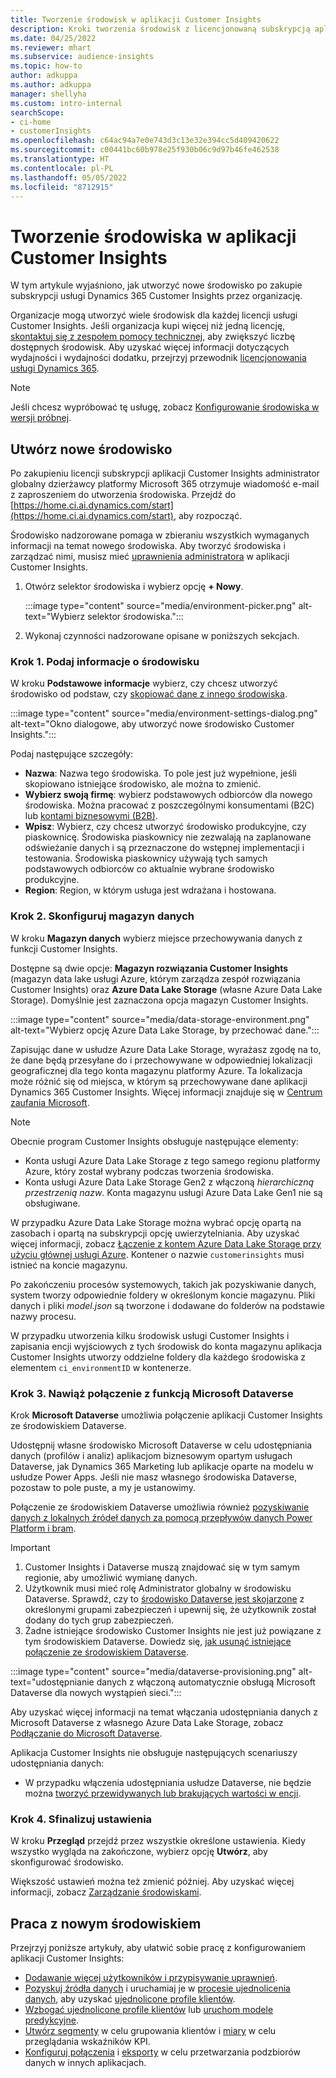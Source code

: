 ```yaml
---
title: Tworzenie środowisk w aplikacji Customer Insights
description: Kroki tworzenia środowisk z licencjonowaną subskrypcją aplikacji Dynamics 365 Customer Insights.
ms.date: 04/25/2022
ms.reviewer: mhart
ms.subservice: audience-insights
ms.topic: how-to
author: adkuppa
ms.author: adkuppa
manager: shellyha
ms.custom: intro-internal
searchScope:
- ci-home
- customerInsights
ms.openlocfilehash: c64ac94a7e0e743d3c13e32e394cc5d409420622
ms.sourcegitcommit: c00441bc60b978e25f930b06c9d97b46fe462538
ms.translationtype: HT
ms.contentlocale: pl-PL
ms.lasthandoff: 05/05/2022
ms.locfileid: "8712915"
---
```

# <a name="create-an-environment-in-customer-insights"></a>Tworzenie środowiska w aplikacji Customer Insights

W tym artykule wyjaśniono, jak utworzyć nowe środowisko po zakupie subskrypcji usługi Dynamics 365 Customer Insights przez organizację. 

Organizacje mogą utworzyć wiele środowisk dla każdej licencji usługi Customer Insights. Jeśli organizacja kupi więcej niż jedną licencję, [skontaktuj się z zespołem pomocy technicznej](https://go.microsoft.com/fwlink/?linkid=2079641), aby zwiększyć liczbę dostępnych środowisk. Aby uzyskać więcej informacji dotyczących wydajności i wydajności dodatku, przejrzyj przewodnik [licencjonowania usługi Dynamics 365](https://go.microsoft.com/fwlink/?LinkId=866544).

> [!NOTE]
> Jeśli chcesz wypróbować tę usługę, zobacz [Konfigurowanie środowiska w wersji próbnej](trial-signup.md).

## <a name="create-a-new-environment"></a>Utwórz nowe środowisko

Po zakupieniu licencji subskrypcji aplikacji Customer Insights administrator globalny dzierżawcy platformy Microsoft 365 otrzymuje wiadomość e-mail z zaproszeniem do utworzenia środowiska. Przejdź do [https://home.ci.ai.dynamics.com/start](https://home.ci.ai.dynamics.com/start), aby rozpocząć. 

Środowisko nadzorowane pomaga w zbieraniu wszystkich wymaganych informacji na temat nowego środowiska. Aby tworzyć środowiska i zarządzać nimi, musisz mieć [uprawnienia administratora](permissions.md) w aplikacji Customer Insights.

1. Otwórz selektor środowiska i wybierz opcję **+ Nowy**.
  
   :::image type="content" source="media/environment-picker.png" alt-text="Wybierz selektor środowiska.":::

1. Wykonaj czynności nadzorowane opisane w poniższych sekcjach.

### <a name="step-1-provide-environment-information"></a>Krok 1. Podaj informacje o środowisku

W kroku **Podstawowe informacje** wybierz, czy chcesz utworzyć środowisko od podstaw, czy [skopiować dane z innego środowiska](manage-environments.md#copy-the-environment-configuration).

   :::image type="content" source="media/environment-settings-dialog.png" alt-text="Okno dialogowe, aby utworzyć nowe środowisko Customer Insights.":::

Podaj następujące szczegóły:
   - **Nazwa**: Nazwa tego środowiska. To pole jest już wypełnione, jeśli skopiowano istniejące środowisko, ale można to zmienić.
   - **Wybierz swoją firmę**: wybierz podstawowych odbiorców dla nowego środowiska. Można pracować z poszczególnymi konsumentami (B2C) lub [kontami biznesowymi (B2B)](work-with-business-accounts.md).
   - **Wpisz**: Wybierz, czy chcesz utworzyć środowisko produkcyjne, czy piaskownicę. Środowiska piaskownicy nie zezwalają na zaplanowane odświeżanie danych i są przeznaczone do wstępnej implementacji i testowania. Środowiska piaskownicy używają tych samych podstawowych odbiorców co aktualnie wybrane środowisko produkcyjne.
   - **Region**: Region, w którym usługa jest wdrażana i hostowana.

### <a name="step-2-configure-data-storage"></a>Krok 2. Skonfiguruj magazyn danych

W kroku **Magazyn danych** wybierz miejsce przechowywania danych z funkcji Customer Insights.

Dostępne są dwie opcje: **Magazyn rozwiązania Customer Insights** (magazyn data lake usługi Azure, którym zarządza zespół rozwiązania Customer Insights) oraz **Azure Data Lake Storage** (własne Azure Data Lake Storage). Domyślnie jest zaznaczona opcja magazyn Customer Insights.

:::image type="content" source="media/data-storage-environment.png" alt-text="Wybierz opcję Azure Data Lake Storage, by przechować dane.":::

Zapisując dane w usłudze Azure Data Lake Storage, wyrażasz zgodę na to, że dane będą przesyłane do i przechowywane w odpowiedniej lokalizacji geograficznej dla tego konta magazynu platformy Azure. Ta lokalizacja może różnić się od miejsca, w którym są przechowywane dane aplikacji Dynamics 365 Customer Insights. Więcej informacji znajduje się w [Centrum zaufania Microsoft](https://www.microsoft.com/trust-center).

> [!NOTE]
> Obecnie program Customer Insights obsługuje następujące elementy:  
> - Konta usługi Azure Data Lake Storage z tego samego regionu platformy Azure, który został wybrany podczas tworzenia środowiska.
> - Konta usługi Azure Data Lake Storage Gen2 z włączoną *hierarchiczną przestrzenią nazw*. Konta magazynu usługi Azure Data Lake Gen1 nie są obsługiwane.

W przypadku Azure Data Lake Storage można wybrać opcję opartą na zasobach i opartą na subskrypcji opcję uwierzytelniania. Aby uzyskać więcej informacji, zobacz [Łączenie z kontem Azure Data Lake Storage przy użyciu głównej usługi Azure](connect-service-principal.md). Kontener o nazwie `customerinsights` musi istnieć na koncie magazynu.

Po zakończeniu procesów systemowych, takich jak pozyskiwanie danych, system tworzy odpowiednie foldery w określonym koncie magazynu. Pliki danych i pliki *model.json* są tworzone i dodawane do folderów na podstawie nazwy procesu.

W przypadku utworzenia kilku środowisk usługi Customer Insights i zapisania encji wyjściowych z tych środowisk do konta magazynu aplikacja Customer Insights utworzy oddzielne foldery dla każdego środowiska z elementem `ci_environmentID` w kontenerze.

### <a name="step-3-connect-to-microsoft-dataverse"></a>Krok 3. Nawiąż połączenie z funkcją Microsoft Dataverse
   
Krok **Microsoft Dataverse** umożliwia połączenie aplikacji Customer Insights ze środowiskiem Dataverse.

Udostępnij własne środowisko Microsoft Dataverse w celu udostępniania danych (profilów i analiz) aplikacjom biznesowym opartym usługach Dataverse, jak Dynamics 365 Marketing lub aplikacje oparte na modelu w usłudze Power Apps. Jeśli nie masz własnego środowiska Dataverse, pozostaw to pole puste, a my je ustanowimy.

Połączenie ze środowiskiem Dataverse umożliwia również [pozyskiwanie danych z lokalnych źródeł danych za pomocą przepływów danych Power Platform i bram](data-sources.md#add-data-from-on-premises-data-sources).

> [!IMPORTANT]
> 1. Customer Insights i Dataverse muszą znajdować się w tym samym regionie, aby umożliwić wymianę danych.
> 1. Użytkownik musi mieć rolę Administrator globalny w środowisku Dataverse. Sprawdź, czy to [środowisko Dataverse jest skojarzone](/power-platform/admin/control-user-access#associate-a-security-group-with-a-dataverse-environment) z określonymi grupami zabezpieczeń i upewnij się, że użytkownik został dodany do tych grup zabezpieczeń.
> 1. Żadne istniejące środowisko Customer Insights nie jest już powiązane z tym środowiskiem Dataverse. Dowiedz się, [jak usunąć istniejące połączenie ze środowiskiem Dataverse](manage-environments.md#remove-an-existing-connection-to-a-dataverse-environment).

:::image type="content" source="media/dataverse-provisioning.png" alt-text="udostępnianie danych z włączoną automatycznie obsługą Microsoft Dataverse dla nowych wystąpień sieci.":::

Aby uzyskać więcej informacji na temat włączania udostępniania danych z Microsoft Dataverse z własnego Azure Data Lake Storage, zobacz [Podłączanie do Microsoft Dataverse](manage-environments.md#connect-to-microsoft-dataverse).

Aplikacja Customer Insights nie obsługuje następujących scenariuszy udostępniania danych:
- W przypadku włączenia udostępniania usłudze Dataverse, nie będzie można [tworzyć przewidywanych lub brakujących wartości w encji](predictions.md).

### <a name="step-4-finalize-the-settings"></a>Krok 4. Sfinalizuj ustawienia

W kroku **Przegląd** przejdź przez wszystkie określone ustawienia. Kiedy wszystko wygląda na zakończone, wybierz opcję **Utwórz**, aby skonfigurować środowisko. 

Większość ustawień można też zmienić później. Aby uzyskać więcej informacji, zobacz [Zarządzanie środowiskami](manage-environments.md).

## <a name="work-with-your-new-environment"></a>Praca z nowym środowiskiem

Przejrzyj poniższe artykuły, aby ułatwić sobie pracę z konfigurowaniem aplikacji Customer Insights: 

- [Dodawanie więcej użytkowników i przypisywanie uprawnień](permissions.md).
- [Pozyskuj źródła danych](data-sources.md) i uruchamiaj je w [procesie ujednolicenia danych](data-unification.md), aby uzyskać [ujednolicone profile klientów](customer-profiles.md).
- [Wzbogać ujednolicone profile klientów](enrichment-hub.md) lub [uruchom modele predykcyjne](predictions-overview.md).
- [Utwórz segmenty](segments.md) w celu grupowania klientów i [miary](measures.md) w celu przeglądania wskaźników KPI.
- [Konfiguruj połączenia](connections.md) i [eksporty](export-destinations.md) w celu przetwarzania podzbiorów danych w innych aplikacjach.
